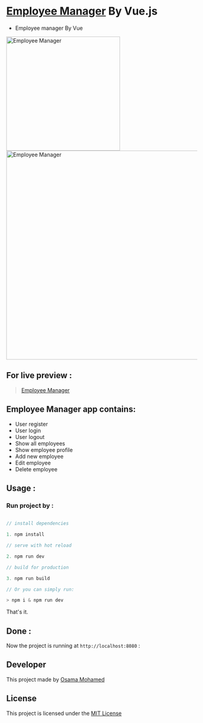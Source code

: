 # [Employee Manager](https://osama-mohamed.github.io/employee_manager_vue) By Vue.js
* Employee manager By Vue

[<img src="https://vuejs.org/images/logo.png" width="300" title="Employee Manager" >](https://github.com/osama-mohamed)
[<img src="https://firebase.google.com/images/brand-guidelines/logo-standard.png" width="550" title="Employee Manager">](https://github.com/osama-mohamed)


## For live preview :
> [Employee Manager](https://osama-mohamed.github.io/employee_manager_vue)


## Employee Manager app contains:
* User register 
* User login
* User logout 
* Show all employees
* Show employee profile
* Add new employee
* Edit employee
* Delete employee


## Usage :
### Run project by :

``` vue.js

// install dependencies

1. npm install

// serve with hot reload

2. npm run dev

// build for production

3. npm run build

// Or you can simply run:

> npm i & npm run dev

```

That's it.

## Done :

Now the project is running at `http://localhost:8080` :


## Developer
This project made by [Osama Mohamed](https://www.facebook.com/osama.mohamed.ms)

## License
This project is licensed under the [MIT License](https://opensource.org/licenses/MIT)
